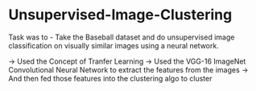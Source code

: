 # Unsupervised-Image-Clustering

Task was to -
Take the Baseball dataset and do unsupervised image classification on visually similar images using a neural network.

-> Used the Concept of Tranfer Learning
-> Used the VGG-16 ImageNet Convolutional Neural Network to extract the features from the images 
-> And then fed those features into the clustering algo to cluster
